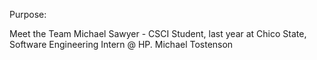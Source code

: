 Purpose:

Meet the Team
Michael Sawyer - CSCI Student, last year at Chico State, Software Engineering Intern @ HP.
Michael Tostenson
